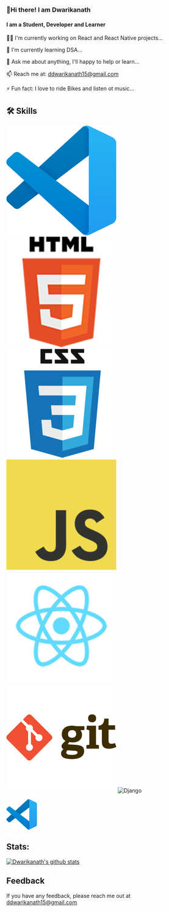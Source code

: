 
### 🚀Hi there! I am Dwarikanath

#### I am a Student, Developer and Learner


👩‍💻 I'm currently working on React and React Native projects...

🧠 I'm currently learning DSA...

💬 Ask me about anything, I'll happy to help or learn...

📫 Reach me at: ddwarikanath15@gmail.com

⚡️ Fun fact: I love to ride Bikes and listen ot music...


## 🛠 Skills


![Vs Code](https://raw.githubusercontent.com/github/explore/80688e429a7d4ef2fca1e82350fe8e3517d3494d/topics/visual-studio-code/visual-studio-code.png)
![HTML ](https://raw.githubusercontent.com/github/explore/80688e429a7d4ef2fca1e82350fe8e3517d3494d/topics/html/html.png)
![CSS](https://raw.githubusercontent.com/github/explore/80688e429a7d4ef2fca1e82350fe8e3517d3494d/topics/css/css.png)
![Javascript](https://raw.githubusercontent.com/github/explore/80688e429a7d4ef2fca1e82350fe8e3517d3494d/topics/javascript/javascript.png)
![React Native](https://raw.githubusercontent.com/github/explore/80688e429a7d4ef2fca1e82350fe8e3517d3494d/topics/react/react.png)
![Git](https://raw.githubusercontent.com/github/explore/80688e429a7d4ef2fca1e82350fe8e3517d3494d/topics/git/git.png)
![Django](https://static.djangoproject.com/img/logos/django-logo-positive.png)

<img src="https://raw.githubusercontent.com/github/explore/80688e429a7d4ef2fca1e82350fe8e3517d3494d/topics/visual-studio-code/visual-studio-code.png" data-canonical-src="https://gyazo.com/eb5c5741b6a9a16c692170a41a49c858.png" width="80" height="80" />


## Stats:
[![Dwarikanath's github stats](https://github-readme-stats.vercel.app/api?username=Dwarikanath1502)](https://github.com/Dwarikanath1502/github-readme-stats)
## Feedback

If you have any feedback, please reach me out at ddwarikanath15@gmail.com
